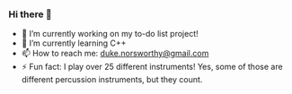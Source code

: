 ### Hi there 👋

- 🔭 I’m currently working on my to-do list project!
- 🌱 I’m currently learning C++
- 📫 How to reach me: duke.norsworthy@gmail.com
- ⚡ Fun fact: I play over 25 different instruments! Yes, some of those are different percussion instruments, but they count.
